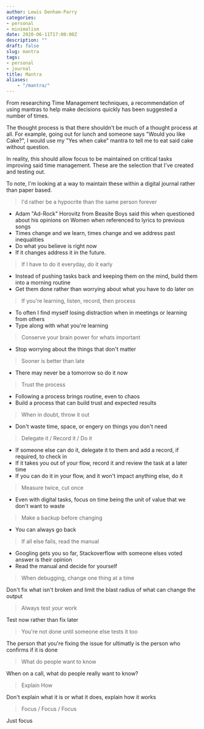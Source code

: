```yaml
---
author: Lewis Denham-Parry
categories:
- personal
- minimalism
date: 2020-06-11T17:00:00Z
description: ""
draft: false
slug: mantra
tags:
- personal
- journal
title: Mantra
aliases:
    - "/mantra/"
---
```


From researching Time Management techniques, a recommendation of using mantras to help make decisions quickly has been suggested a number of times.

The thought process is that there shouldn't be much of a thought process at all.  For example, going out for lunch and someone says "Would you like Cake?", I would use my "Yes when cake" mantra to tell me to eat said cake without question.

In reality, this should allow focus to be maintained on critical tasks improving said time management.  These are the selection that I've created and testing out.

To note, I'm looking at a way to maintain these within a digital journal rather than paper based.

> I'd rather be a hypocrite than the same person forever

- Adam "Ad-Rock" Horovitz from Beasite Boys said this when questioned about his opinions on Women when referenced to lyrics to previous songs
- Times change and we learn, times change and we address past inequalities
- Do what you believe is right now
- If it changes address it in the future.

> If I have to do it everyday, do it early

- Instead of pushing tasks back and keeping them on the mind, build them into a morning routine
- Get them done rather than worrying about what you have to do later on

> If you're learning, listen, record, then process

- To often I find myself losing distraction when in meetings or learning from others
- Type along with what you're learning

> Conserve your brain power for whats important

- Stop worrying about the things that don't matter

> Sooner is better than late

- There may never be a tomorrow so do it now

> Trust the process

- Following a process brings routine, even to chaos
- Build a process that can build trust and expected results

> When in doubt, throw it out

- Don't waste time, space, or engery on things you don't need

> Delegate it / Record it / Do it

- If someone else can do it, delegate it to them and add a record, if required, to check in
- If it takes you out of your flow, record it and review the task at a later time
- If you can do it in your flow, and it won't impact anything else, do it

> Measure twice, cut once

- Even with digital tasks, focus on time being the unit of value that we don't want to waste

> Make a backup before changing

- You can always go back

> If all else fails, read the manual

- Googling gets you so far, Stackoverflow with someone elses voted answer is their opinion
- Read the manual and decide for yourself

> When debugging, change one thing at a time

Don't fix what isn't broken and limit the blast radius of what can change the output

> Always test your work

Test now rather than fix later

> You're not done until someone else tests it too

The person that you're fixing the issue for ultimatly is the person who confirms if it is done

> What do people want to know

When on a call, what do people really want to know?

> Explain How

Don't explain what it is or what it does, explain how it works

> Focus / Focus / Focus

Just focus
